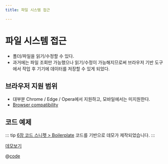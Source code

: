 ```yaml
---
title: 파일 시스템 접근

---
```

# 파일 시스템 접근
- 폴더/파일을 읽기/수정할 수 있다.
- 과거에는 파일 조회만 가능했으나 읽기/수정이 가능해지므로써 브라우저 기반 도구에서 작업 후 기기에 데이터를 저장할 수 있게 되었다.

## 브라우저 지원 범위
- 대부분 Chrome / Edge / Opera에서 지원하고, 모바일에서는 미지원한다. 
- [Browser compatibility](https://developer.mozilla.org/en-US/docs/Web/API/File_System_Access_API#browser_compatibility)


## 코드 예제
::: tip 
[6장 코드 스니펫 > Boilerplate](https://the-next-web-research-lab.github.io/fe-dev/code-snippets/UIComponent/Boilerplate.html) 코드를 기반으로 데모가 제작되었습니다.
:::

[데모보기](https://the-next-web-research-lab.github.io/docs/next-web-research/WebApis/fileSystemAccess.html)

@[code](@/docs/next-web-research/WebApis/fileSystemAccess.html)
